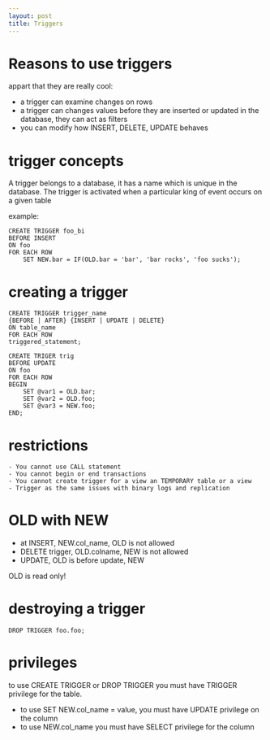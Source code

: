 ```yaml
---
layout: post
title: Triggers
---
```


# Reasons to use triggers #

appart that they are really cool: 

 - a trigger can examine changes on rows
 - a trigger can changes values before they are inserted or updated in the database, they can act as filters 
 - you can modify how INSERT, DELETE, UPDATE behaves

# trigger concepts #

A trigger belongs to a database, it has a name which is unique in the database. The trigger is activated when a particular king of event occurs on a given table

example:
	
	CREATE TRIGGER foo_bi
	BEFORE INSERT
	ON foo
	FOR EACH ROW
		SET NEW.bar = IF(OLD.bar = 'bar', 'bar rocks', 'foo sucks');

# creating a trigger #

	CREATE TRIGGER trigger_name
	{BEFORE | AFTER} {INSERT | UPDATE | DELETE}
	ON table_name
	FOR EACH ROW
	triggered_statement;

	CREATE TRIGER trig
	BEFORE UPDATE
	ON foo
	FOR EACH ROW
	BEGIN
		SET @var1 = OLD.bar;
		SET @var2 = OLD.foo;
		SET @var3 = NEW.foo;
	END;

# restrictions #

	- You cannot use CALL statement
	- You cannot begin or end transactions
	- You cannot create trigger for a view an TEMPORARY table or a view
	- Trigger as the same issues with binary logs and replication

# OLD with NEW #

 - at INSERT, NEW.col_name, OLD is not allowed
 - DELETE trigger, OLD.colname, NEW is not allowed
 - UPDATE, OLD is before update, NEW

OLD is read only!

# destroying a trigger #

	DROP TRIGGER foo.foo;

# privileges #

to use CREATE TRIGGER or DROP TRIGGER you must have TRIGGER privilege for the table. 

 - to use SET NEW.col_name = value, you must have UPDATE privilege on the column
 - to use NEW.col_name you must have SELECT privilege for the column
